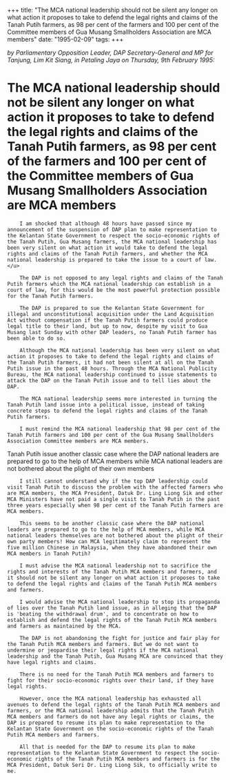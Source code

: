 +++ 
title: "The MCA national leadership should not be silent any longer on what action it proposes to take to defend the legal rights and claims of the Tanah Putih farmers, as 98 per cent of the farmers and 100 per cent of the Committee members of Gua Musang Smallholders Association are MCA members"
date: "1995-02-09"
tags:
+++

_by Parliamentary Opposition Leader, DAP Secretary-General and MP for Tanjung, Lim Kit Siang, in Petaling Jaya on Thursday, 9th February 1995:_

# The MCA national leadership should not be silent any longer on what action it proposes to take to defend the legal rights and claims of the Tanah Putih farmers, as 98 per cent of the farmers and 100 per cent of the Committee members of Gua Musang Smallholders Association are MCA members

		I am shocked that although 48 hours have passed since my announcement of the suspension of DAP plan to make representation to the Kelantan State Government to respect the socio-economic rights of the Tanah Putih, Gua Musang farmers, the MCA national leadership has been very silent on what action it would take to defend the legal rights and claims of the Tanah Putih farmers, and whether the MCA national leadership is prepared to take the issue to a court of law.</u>

		The DAP is not opposed to any legal rights and claims of the Tanah Putih farmers which the MCA national leadership can establish in a court of law, for this would be the most powerful protection possible for the Tanah Putih farmers.

		The DAP is prepared to sue the Kelantan State Government for illegal and unconstitutional acquisition under the Land Acquisition Act without compensation if the Tanah Putih farmers could produce legal title to their land, but up to now, despite my visit to Gua Musang last Sunday with other DAP leaders, no Tanah Putih farmer has been able to do so.

		Although the MCA national leadership has been very silent on what action it proposes to take to defend the legal rights and claims of the Tanah Putih farmers, it had not been silent at all on the Tanah Putih issue in the past 48 hours. Through the MCA National Publicity Bureau, the MCA national leadership continued to issue statements to attack the DAP on the Tanah Putih issue and to tell lies about the DAP.

		The MCA national leadership seems more interested in turning the Tanah Putih land issue into a political issue, instead of taking concrete steps to defend the legal rights	and claims of the Tanah Putih farmers.

		I must remind the MCA national leadership that 98 per cent of the Tanah Putih farmers and 100 per cent of the Gua Musang Smallholders Association Committee members are MCA members.
Tanah Putih issue another classic case where the DAP national leaders are prepared to go to the help of MCA members while MCA national leaders are not bothered about the plight of their own members

		I still cannot understand why if the top DAP leadership could visit Tanah Putih to discuss the problem with the affected farmers who are MCA members, the MCA President, Datuk Dr. Ling Liong Sik and other MCA Ministers have not paid a single visit to Tanah Putih in the past three years especially when 98 per cent of the Tanah Putih farmers are MCA members.

		This seems to be another classic case where the DAP national leaders are prepared to go to the help of MCA members, while MCA national leaders themselves are not bothered about the plight of their own party members! How can MCA legitimately claim to represent the five million Chinese in Malaysia, when they have abandoned their own MCA members in Tanah Putih?

		I must advise the MCA national leadership not to sacrifice the rights and interests of the Tanah Putih MCA members and farmers, and it should not be silent any longer on what action it proposes to take to defend the legal rights and claims of the Tanah Putih MCA members and farmers.

		I would advise the MCA national leadership to stop its propaganda of lies over the Tanah Putih land issue, as in alleging that the DAP is 'beating the withdrawal drum', and to concentrate on how to establish and defend the legal rights of the Tanah Putih MCA members and farmers as maintained by the MCA.

		The DAP is not abandoning the fight for justice and fair play for the Tanah Putih MCA members and farmers. But we do not want to undermine or jeopardise their legal rights if the MCA national leadership and the Tanah Putih, Gua Musang MCA are convinced that they have legal rights and claims.

		There is no need for the Tanah Putih MCA members and farmers to fight for their socio-economic rights over their land, if they have legal rights.

		However, once the MCA national leadership has exhausted all avenues to defend the legal rights of the Tanah Putih MCA members and farmers, or the MCA national leadership admits that the Tanah Putih MCA members and farmers do not have any legal rights or claims, the DAP is prepared to resume its plan to make representation to the Kelantan State Government on the socio-economic rights of the Tanah Putih MCA members and farmers.

		All that is needed for the DAP to resume its plan to make representation to the Kelantan State Government to respect the socio-economic rights of the Tanah Putih MCA members and farmers is for the MCA President, Datuk Seri Dr. Ling Liong Sik, to officially write to me.
 
